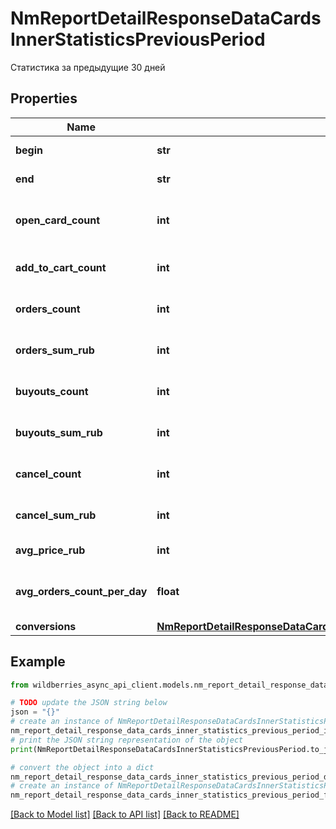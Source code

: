 # NmReportDetailResponseDataCardsInnerStatisticsPreviousPeriod

Статистика за предыдущие 30 дней

## Properties

Name | Type | Description | Notes
------------ | ------------- | ------------- | -------------
**begin** | **str** | Начало периода | [optional] 
**end** | **str** | Конец периода | [optional] 
**open_card_count** | **int** | Количество переходов в карточку товара | [optional] 
**add_to_cart_count** | **int** | Положили в корзину, штук | [optional] 
**orders_count** | **int** | Заказали товаров, штук | [optional] 
**orders_sum_rub** | **int** | Заказали на сумму, руб. | [optional] 
**buyouts_count** | **int** | Выкупили товаров, шт. | [optional] 
**buyouts_sum_rub** | **int** | Выкупили на сумму, руб. | [optional] 
**cancel_count** | **int** | Отменили товаров, штук | [optional] 
**cancel_sum_rub** | **int** | Отменили на сумму, руб. | [optional] 
**avg_price_rub** | **int** | Средняя цена, руб. | [optional] 
**avg_orders_count_per_day** | **float** | Среднее количество заказов в день, шт. | [optional] 
**conversions** | [**NmReportDetailResponseDataCardsInnerStatisticsPreviousPeriodConversions**](NmReportDetailResponseDataCardsInnerStatisticsPreviousPeriodConversions.md) |  | [optional] 

## Example

```python
from wildberries_async_api_client.models.nm_report_detail_response_data_cards_inner_statistics_previous_period import NmReportDetailResponseDataCardsInnerStatisticsPreviousPeriod

# TODO update the JSON string below
json = "{}"
# create an instance of NmReportDetailResponseDataCardsInnerStatisticsPreviousPeriod from a JSON string
nm_report_detail_response_data_cards_inner_statistics_previous_period_instance = NmReportDetailResponseDataCardsInnerStatisticsPreviousPeriod.from_json(json)
# print the JSON string representation of the object
print(NmReportDetailResponseDataCardsInnerStatisticsPreviousPeriod.to_json())

# convert the object into a dict
nm_report_detail_response_data_cards_inner_statistics_previous_period_dict = nm_report_detail_response_data_cards_inner_statistics_previous_period_instance.to_dict()
# create an instance of NmReportDetailResponseDataCardsInnerStatisticsPreviousPeriod from a dict
nm_report_detail_response_data_cards_inner_statistics_previous_period_from_dict = NmReportDetailResponseDataCardsInnerStatisticsPreviousPeriod.from_dict(nm_report_detail_response_data_cards_inner_statistics_previous_period_dict)
```
[[Back to Model list]](../README.md#documentation-for-models) [[Back to API list]](../README.md#documentation-for-api-endpoints) [[Back to README]](../README.md)


